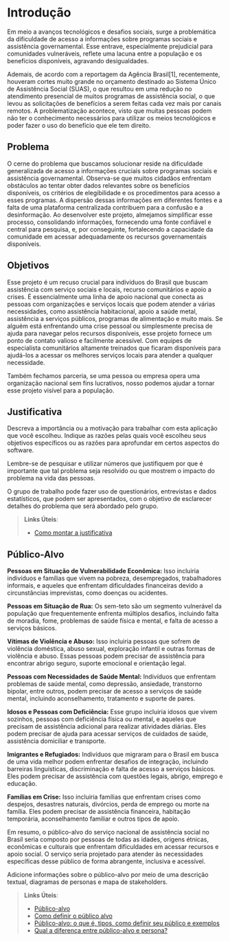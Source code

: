 # Introdução

Em meio a avanços tecnológicos e desafios sociais, surge a problemática da dificuldade de acesso a informações sobre programas sociais e assistência governamental. Esse entrave, especialmente prejudicial para comunidades vulneráveis, reflete uma lacuna entre a população e os benefícios disponíveis, agravando desigualdades.

Ademais, de acordo com a reportagem da Agência Brasil[1], recentemente, houveram cortes muito grande no orçamento destinado ao Sistema Único de Assistência Social (SUAS), o que resultou em uma redução no atendimento presencial de muitos programas de assistência social, o que levou as solicitações de benefícios a serem feitas cada vez mais por canais remotos. A problematização acontece, visto que muitas pessoas podem não ter o conhecimento necessários para utilizar os meios tecnológicos e poder fazer o uso do benefício que ele tem direito.

## Problema

O cerne do problema que buscamos solucionar reside na dificuldade generalizada de acesso a informações cruciais sobre programas sociais e assistência governamental. Observa-se que muitos cidadãos enfrentam obstáculos ao tentar obter dados relevantes sobre os benefícios disponíveis, os critérios de elegibilidade e os procedimentos para acesso a esses programas. A dispersão dessas informações em diferentes fontes e a falta de uma plataforma centralizada contribuem para a confusão e a desinformação. Ao desenvolver este projeto, almejamos simplificar esse processo, consolidando informações, fornecendo uma fonte confiável e central para pesquisa, e, por conseguinte, fortalecendo a capacidade da comunidade em acessar adequadamente os recursos governamentais disponíveis.

## Objetivos

Esse projeto é um recuso crucial para indivíduos do Brasil que buscam assistência com serviço sociais e locais, recurso comunitários e apoio a crises. É essencialmente uma linha de apoio nacional que conecta as pessoas com organizações e serviços locais que podem atender a várias necessidades, como assistência habitacional, apoio a saúde metal, assistência a serviços públicos, programas de alimentação e muito mais. Se alguém está enfrentando uma crise pessoal ou simplesmente precisa de ajuda para navegar pelos recursos disponíveis, esse projeto fornece um ponto de contato valioso e facilmente acessível. Com equipes de especialista comunitários altamente treinados que ficaram disponíveis para ajudá-los a acessar os melhores serviços locais para atender a qualquer necessidade.  

Também fechamos parceria, se uma pessoa ou empresa opera uma organização nacional sem fins lucrativos, nosso podemos ajudar a tornar esse projeto visível para a população. 

## Justificativa

Descreva a importância ou a motivação para trabalhar com esta aplicação que você escolheu. Indique as razões pelas quais você escolheu seus objetivos específicos ou as razões para aprofundar em certos aspectos do software.

Lembre-se de pesquisar e utilizar números que justifiquem por que é importante que tal problema seja resolvido ou que mostrem o impacto do problema na vida das pessoas.

O grupo de trabalho pode fazer uso de questionários, entrevistas e dados estatísticos, que podem ser apresentados, com o objetivo de esclarecer detalhes do problema que será abordado pelo grupo.

> **Links Úteis**:
> - [Como montar a justificativa](https://guiadamonografia.com.br/como-montar-justificativa-do-tcc/)

## Público-Alvo

 **Pessoas em Situação de Vulnerabilidade Econômica:** Isso incluiria indivíduos e famílias que vivem na pobreza, desempregados, trabalhadores informais, e aqueles que enfrentam dificuldades financeiras devido a circunstâncias imprevistas, como doenças ou acidentes.
    
 **Pessoas em Situação de Rua:** Os sem-teto são um segmento vulnerável da população que frequentemente enfrenta múltiplos desafios, incluindo falta de moradia, fome, problemas de saúde física e mental, e falta de acesso a serviços básicos.
    
 **Vítimas de Violência e Abuso:** Isso incluiria pessoas que sofrem de violência doméstica, abuso sexual, exploração infantil e outras formas de violência e abuso. Essas pessoas podem precisar de assistência para encontrar abrigo seguro, suporte emocional e orientação legal.
    
 **Pessoas com Necessidades de Saúde Mental:** Indivíduos que enfrentam problemas de saúde mental, como depressão, ansiedade, transtorno bipolar, entre outros, podem precisar de acesso a serviços de saúde mental, incluindo aconselhamento, tratamento e suporte de pares.
    
**Idosos e Pessoas com Deficiência:** Esse grupo incluiria idosos que vivem sozinhos, pessoas com deficiência física ou mental, e aqueles que precisam de assistência adicional para realizar atividades diárias. Eles podem precisar de ajuda para acessar serviços de cuidados de saúde, assistência domiciliar e transporte.
    
**Imigrantes e Refugiados:** Indivíduos que migraram para o Brasil em busca de uma vida melhor podem enfrentar desafios de integração, incluindo barreiras linguísticas, discriminação e falta de acesso a serviços básicos. Eles podem precisar de assistência com questões legais, abrigo, emprego e educação.
    
**Famílias em Crise:** Isso incluiria famílias que enfrentam crises como despejos, desastres naturais, divórcios, perda de emprego ou morte na família. Eles podem precisar de assistência financeira, habitação temporária, aconselhamento familiar e outros tipos de apoio.
    

Em resumo, o público-alvo do serviço nacional de assistência social no Brasil seria composto por pessoas de todas as idades, origens étnicas, econômicas e culturais que enfrentam dificuldades em acessar recursos e apoio social. O serviço seria projetado para atender às necessidades específicas desse público de forma abrangente, inclusiva e acessível.

Adicione informações sobre o público-alvo por meio de uma descrição textual, diagramas de personas e mapa de stakeholders.

> **Links Úteis**:
> - [Público-alvo](https://blog.hotmart.com/pt-br/publico-alvo/)
> - [Como definir o público alvo](https://exame.com/pme/5-dicas-essenciais-para-definir-o-publico-alvo-do-seu-negocio/)
> - [Público-alvo: o que é, tipos, como definir seu público e exemplos](https://klickpages.com.br/blog/publico-alvo-o-que-e/)
> - [Qual a diferença entre público-alvo e persona?](https://rockcontent.com/blog/diferenca-publico-alvo-e-persona/)
